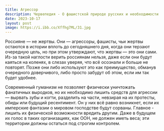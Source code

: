 ```yaml
---
title: Агрессор
description: Червепедия - О фашистской природе русских и необходимости их обезвреживания.
date: 2023-10-17
layout: post
image: https://i.ibb.co/Xffhg7ML/31.jpg
---
```


<p>Россияне — не жертвы. Они — агрессоры, фашисты, чьи жертвы остаются в истории вплоть до сегодняшнего дня, когда они терзают очередную цель, но при этом утверждают, что жертвы — это они сами. Из-за такой наглости верить россиянам нельзя, даже если они будут каяться на коленях, в слезах уверяя, что всё осознали и больше не повторят. Позже они либо используют это как преимущество, обманув очередного доверчивого, либо просто забудут об этом, если им так будет удобнее.</p>

<p>Современный гуманизм не позволяет физически уничтожать фанатичных выродков, но их необходимо лишить средств для агрессии — вырвать зубы и когти, разделить на части, невзирая на их протесты, обиды или будущий ресентимент. Он у них всё равно возникнет, если их имперские фантазии о мировом господстве будут сорваны. Главное - лишить их физической возможности вредить другим. Даже в будущем их голос в таких организациях, как ООН, не должен иметь веса; эти территории должны остаться под строгим контролем.</p>